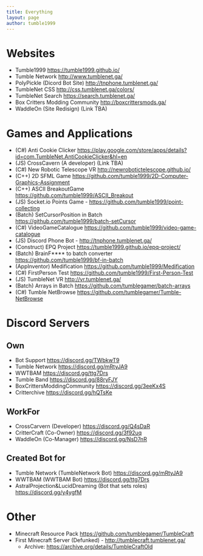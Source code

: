 ```yaml
---
title: Everything
layout: page
author: tumble1999
---
```

# Websites
* Tumble1999 <https://tumble1999.github.io/>
* Tumble Network <http://www.tumblenet.ga/>
* PolyPickle (Dicord Bot Site) <http://tnphone.tumblenet.ga/>
* TumbleNet CSS <http://css.tumblenet.ga/colors/>
* TumbleNet Search <https://search.tumblenet.ga/>
* Box Critters Modding Community <http://boxcrittersmods.ga/>
* WaddleOn (Site Redisign) (Link TBA)

# Games and Applications
* (C#) Anti Cookie Clicker <https://play.google.com/store/apps/details?id=com.TumbleNet.AntiCookieClicker&hl=en>
* (JS) CrossCavern (A developer) (Link TBA)
* (C#) New Robotic Telescope VR <http://newrobotictelescope.github.io/>
* (C++) 2D SFML Game <https://github.com/tumble1999/2D-Computer-Graphics-Assignment>
* (C++) ASCII BreakoutGame <https://github.com/tumble1999/ASCII_Breakout>
* (JS) Socket.io Points Game - <https://github.com/tumble1999/point-collecting>
* (Batch) SetCursorPosition in Batch <https://github.com/tumble1999/batch-setCursor>
* (C#) VideoGameCatalogue <https://github.com/tumble1999/video-game-catalogue>
* (JS) Discord Phone Bot - <http://tnphone.tumblenet.ga/>
* (Construct) EPQ Project <https://tumble1999.github.io/epq-project/>
* (Batch) BrainF**** to batch converter <https://github.com/tumble1999/bf-in-batch>
* (AppInventor) Medification <https://github.com/tumble1999/Medification>
* (C#) FirstPerson Test <https://github.com/tumble1999/First-Person-Test>
* (JS) TumbleNet VR <http://vr.tumblenet.ga/>
* (Batch) Arrays in Batch <https://github.com/tumblegamer/batch-arrays>
* (C#) Tumble NetBrowse <https://github.com/tumblegamer/Tumble-NetBrowse>
# Discord Servers
## Own
* Bot Support <https://discord.gg/TWbkwT9>
* Tumble Network <https://discord.gg/mRtyJA9>
* WWTBAM <https://discord.gg/ttg7Drs>
* Tumble Band <https://discord.gg/88ryFJY>
* BoxCrittersModdingCommunity <https://discord.gg/3eeKx4S>
* Critterchive <https://discord.gg/hQTsKe>
## WorkFor
* CrossCarvern (Developer) <https://discord.gg/Q4sDaR>
* CritterCraft (Co-Owner) <https://discord.gg/3f92uq>
* WaddleOn (Co-Manager) <https://discord.gg/NsD7nR>

## Created Bot for
* Tumble Network (TumbleNetwork Bot) <https://discord.gg/mRtyJA9>
* WWTBAM (WWTBAM Bot) https://discord.gg/ttg7Drs
* AstralProjection&LucidDreaming (Bot that sets roles) <https://discord.gg/y4ygfM>

# Other
* Minecraft Resource Pack <https://github.com/tumblegamer/TumbleCraft>
* First Minecraft Server (Defunked) - <http://tumblecraft.tumblenet.ga/>
   * Archive: <https://archive.org/details/TumbleCraftOld>
